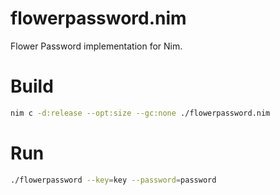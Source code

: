 # flowerpassword.nim
 Flower Password implementation for Nim.

# Build
```bash
nim c -d:release --opt:size --gc:none ./flowerpassword.nim
```

# Run
```bash
./flowerpassword --key=key --password=password
```
